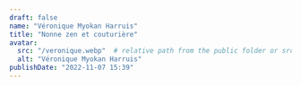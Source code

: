 ```yaml
---
draft: false
name: "Véronique Myokan Harruis"
title: "Nonne zen et couturière"
avatar:
  src: "/veronique.webp"  # relative path from the public folder or src/assets depending on your setup
  alt: "Véronique Myokan Harruis"
publishDate: "2022-11-07 15:39"
---
```

